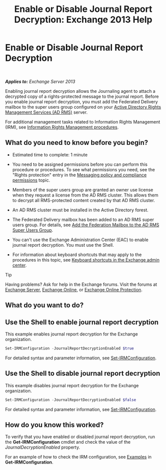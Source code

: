 ﻿---
title: 'Enable or Disable Journal Report Decryption: Exchange 2013 Help'
TOCTitle: Enable or Disable Journal Report Decryption
ms:assetid: 1dedbe73-2c1a-4b14-8799-5091aaec7965
ms:mtpsurl: https://technet.microsoft.com/en-us/library/Dd638092(v=EXCHG.150)
ms:contentKeyID: 49319900
ms.date: 12/09/2016
mtps_version: v=EXCHG.150
---

# Enable or Disable Journal Report Decryption

 

_**Applies to:** Exchange Server 2013_


Enabling journal report decryption allows the Journaling agent to attach a decrypted copy of a rights-protected message to the journal report. Before you enable journal report decryption, you must add the Federated Delivery mailbox to the super users group configured on your [Active Directory Rights Management Services (AD RMS)](https://technet.microsoft.com/en-us/library/hh831364.aspx) server.

For additional management tasks related to Information Rights Management (IRM), see [Information Rights Management procedures](information-rights-management-procedures-exchange-2013-help.md).

## What do you need to know before you begin?

  - Estimated time to complete: 1 minute

  - You need to be assigned permissions before you can perform this procedure or procedures. To see what permissions you need, see the "Rights protection" entry in the [Messaging policy and compliance permissions](messaging-policy-and-compliance-permissions-exchange-2013-help.md) topic.

  - Members of the super users group are granted an owner use license when they request a license from the AD RMS cluster. This allows them to decrypt all RMS-protected content created by that AD RMS cluster.

  - An AD RMS cluster must be installed in the Active Directory forest.

  - The Federated Delivery mailbox has been added to an AD RMS super users group. For details, see [Add the Federation Mailbox to the AD RMS Super Users Group](add-the-federation-mailbox-to-the-ad-rms-super-users-group-exchange-2013-help.md).

  - You can't use the Exchange Administration Center (EAC) to enable journal report decryption. You must use the Shell.

  - For information about keyboard shortcuts that may apply to the procedures in this topic, see [Keyboard shortcuts in the Exchange admin center](keyboard-shortcuts-in-the-exchange-admin-center-exchange-online-protection-help.md).


> [!TIP]
> Having problems? Ask for help in the Exchange forums. Visit the forums at <A href="https://go.microsoft.com/fwlink/p/?linkid=60612">Exchange Server</A>, <A href="https://go.microsoft.com/fwlink/p/?linkid=267542">Exchange Online</A>, or <A href="https://go.microsoft.com/fwlink/p/?linkid=285351">Exchange Online Protection</A>.



## What do you want to do?

## Use the Shell to enable journal report decryption

This example enables journal report decryption for the Exchange organization.

```powershell
Set-IRMConfiguration -JournalReportDecryptionEnabled $true
```

For detailed syntax and parameter information, see [Set-IRMConfiguration](https://technet.microsoft.com/en-us/library/dd979792\(v=exchg.150\)).

## Use the Shell to disable journal report decryption

This example disables journal report decryption for the Exchange organization.

```powershell
Set-IRMConfiguration -JournalReportDecryptionEnabled $false
```

For detailed syntax and parameter information, see [Set-IRMConfiguration](https://technet.microsoft.com/en-us/library/dd979792\(v=exchg.150\)).

## How do you know this worked?

To verify that you have enabled or disabled journal report decryption, run the **Get-IRMConfiguration** cmdlet and check the value of the *JournalDecryptionEnabled* property.

For an example of how to check the IRM configuration, see [Examples](https://technet.microsoft.com/en-us/e1821219-fe18-4642-a9c2-58eb0aadd61a\(exchg.150\)#examples) in **Get-IRMConfiguration**.

